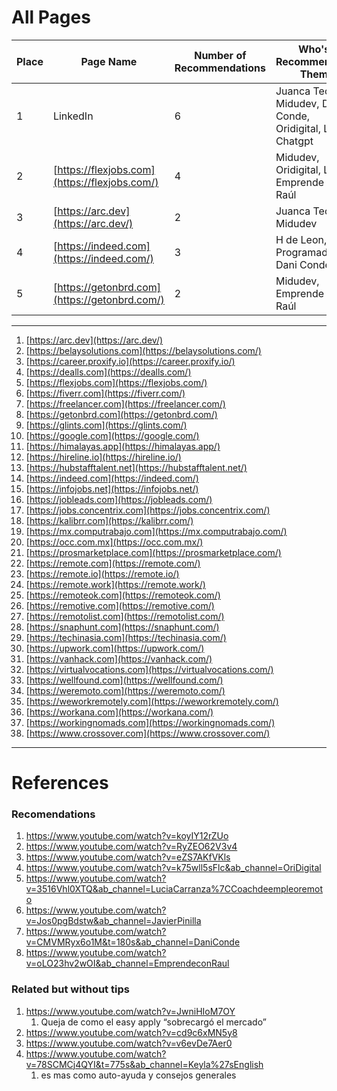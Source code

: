 # All Pages

| Place | Page Name                                     | Number of Recommendations | Who's Recommending Them                                     |
| ----- | --------------------------------------------- | ------------------------- | ----------------------------------------------------------- |
| 1     | LinkedIn                                      | 6                         | Juanca Tec, Midudev, Dani Conde, Oridigital, Lucía, Chatgpt |
| 2     | [https://flexjobs.com](https://flexjobs.com/) | 4                         | Midudev, Oridigital, Lucía, Emprende con Raúl               |
| 3     | [https://arc.dev](https://arc.dev/)           | 2                         | Juanca Tec, Midudev                                         |
| 4     | [https://indeed.com](https://indeed.com/)     | 3                         | H de Leon, Programador X, Dani Conde                        |
| 5     | [https://getonbrd.com](https://getonbrd.com/) | 2                         | Midudev, Emprende con Raúl                                  |

---

1. [https://arc.dev](https://arc.dev/)
2. [https://belaysolutions.com](https://belaysolutions.com/)
3. [https://career.proxify.io](https://career.proxify.io/)
4. [https://dealls.com](https://dealls.com/)
5. [https://flexjobs.com](https://flexjobs.com/)
6. [https://fiverr.com](https://fiverr.com/)
7. [https://freelancer.com](https://freelancer.com/)
8. [https://getonbrd.com](https://getonbrd.com/)
9. [https://glints.com](https://glints.com/)
10. [https://google.com](https://google.com/)
11. [https://himalayas.app](https://himalayas.app/)
12. [https://hireline.io](https://hireline.io/)
13. [https://hubstafftalent.net](https://hubstafftalent.net/)
14. [https://indeed.com](https://indeed.com/)
15. [https://infojobs.net](https://infojobs.net/)
16. [https://jobleads.com](https://jobleads.com/)
17. [https://jobs.concentrix.com](https://jobs.concentrix.com/)
18. [https://kalibrr.com](https://kalibrr.com/)
19. [https://mx.computrabajo.com](https://mx.computrabajo.com/)
20. [https://occ.com.mx](https://occ.com.mx/)
21. [https://prosmarketplace.com](https://prosmarketplace.com/)
22. [https://remote.com](https://remote.com/)
23. [https://remote.io](https://remote.io/)
24. [https://remote.work](https://remote.work/)
25. [https://remoteok.com](https://remoteok.com/)
26. [https://remotive.com](https://remotive.com/)
27. [https://remotolist.com](https://remotolist.com/)
28. [https://snaphunt.com](https://snaphunt.com/)
29. [https://techinasia.com](https://techinasia.com/)
30. [https://upwork.com](https://upwork.com/)
31. [https://vanhack.com](https://vanhack.com/)
32. [https://virtualvocations.com](https://virtualvocations.com/)
33. [https://wellfound.com](https://wellfound.com/)
34. [https://weremoto.com](https://weremoto.com/)
35. [https://weworkremotely.com](https://weworkremotely.com/)
36. [https://workana.com](https://workana.com/)
37. [https://workingnomads.com](https://workingnomads.com/)
38. [https://www.crossover.com](https://www.crossover.com/)

---

# References

### Recomendations

1. https://www.youtube.com/watch?v=koyIY12rZUo
2. https://www.youtube.com/watch?v=RyZEO62V3v4
3. https://www.youtube.com/watch?v=eZS7AKfVKls
4. https://www.youtube.com/watch?v=k75wll5sFlc&ab_channel=OriDigital
5. https://www.youtube.com/watch?v=3516Vhl0XTQ&ab_channel=LuciaCarranza%7CCoachdeempleoremoto
6. https://www.youtube.com/watch?v=Jos0pgBdstw&ab_channel=JavierPinilla
7. https://www.youtube.com/watch?v=CMVMRyx6o1M&t=180s&ab_channel=DaniConde
8. https://www.youtube.com/watch?v=oLO23hv2wOI&ab_channel=EmprendeconRaul

### Related but without tips

1. https://www.youtube.com/watch?v=JwniHIoM7OY
   1. Queja de como el easy apply “sobrecargó el mercado”
2. https://www.youtube.com/watch?v=cd9c6xMN5y8
3. https://www.youtube.com/watch?v=v6evDe7Aer0
4. https://www.youtube.com/watch?v=78SCMCj4QYI&t=775s&ab_channel=Keyla%27sEnglish
   1. es mas como auto-ayuda y consejos generales
